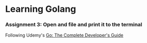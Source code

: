 # Learning Golang

### Assignment 3: Open and file and print it to the terminal

Following Udemy's [Go: The Complete Developer's Guide](https://www.udemy.com/go-the-complete-developers-guide/)
